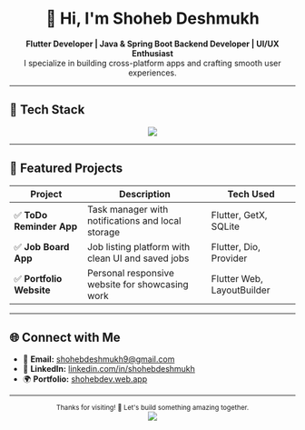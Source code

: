 <h1 align="center">👋 Hi, I'm Shoheb Deshmukh</h1>

<p align="center">
  <strong>Flutter Developer | Java & Spring Boot Backend Developer | UI/UX Enthusiast</strong><br />
  I specialize in building cross-platform apps and crafting smooth user experiences.
</p>

---

## 🚀 Tech Stack

<div align="center">
  <img src="https://skillicons.dev/icons?i=flutter,dart,firebase,mongodb,java,spring,git,github,figma" />
</div>

---

## 💼 Featured Projects

| Project | Description | Tech Used |
|--------|-------------|-----------|
| ✅ **ToDo Reminder App** | Task manager with notifications and local storage | Flutter, GetX, SQLite |
| ✅ **Job Board App** | Job listing platform with clean UI and saved jobs | Flutter, Dio, Provider |
| ✅ **Portfolio Website** | Personal responsive website for showcasing work | Flutter Web, LayoutBuilder |

---

## 🌐 Connect with Me

- 📧 **Email:** [shohebdeshmukh9@gmail.com](mailto:shohebdeshmukh56@gmail.com)  
- 💼 **LinkedIn:** [linkedin.com/in/shohebdeshmukh]([https://www.linkedin.com/in/shohebdeshmukh](https://www.linkedin.com/in/shoheb-deshmukh-1b27b1313/))  
- 🌍 **Portfolio:** [shohebdev.web.app]([https://shohebdev.web.app](https://shohebdeshmukhportfoilo.netlify.app/))

---

<p align="center">
  <sub>Thanks for visiting! 🚀 Let's build something amazing together.</sub><br />
  <img src="https://komarev.com/ghpvc/?username=shohebdeshmukh&style=flat-square&color=blue" />
</p>
